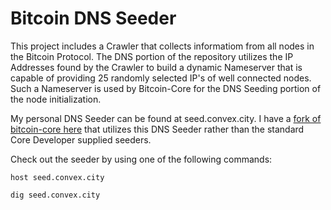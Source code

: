 Bitcoin DNS Seeder
==================

This project includes a Crawler that collects informatiom from all nodes in the Bitcoin Protocol. 
The DNS portion of the repository utilizes the IP Addresses found by the Crawler to build a dynamic Nameserver
that is capable of providing 25 randomly selected IP's of well connected nodes. Such a Nameserver is used by
Bitcoin-Core for the DNS Seeding portion of the node initialization. 

My personal DNS Seeder can be found at seed.convex.city. I have a [fork of bitcoin-core here](https://github.com/ryan-lingle/bitcoin-dns)
that utilizes this DNS Seeder rather than the standard Core Developer supplied seeders.

Check out the seeder by using one of the following commands:
```
host seed.convex.city
```
```
dig seed.convex.city
```
